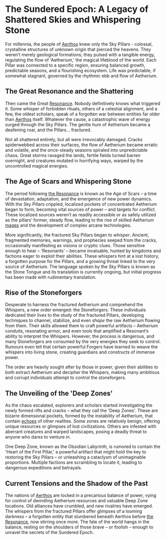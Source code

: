 # The Sundered Epoch: A Legacy of Shattered Skies and Whispering Stone

For millennia, the people of [Aerthos](/raw/20250501/continent/aerthos.md) knew only the Sky Pillars - colossal, crystalline structures of unknown origin that pierced the heavens. They weren’t merely geological formations; they pulsed with a tangible energy, regulating the flow of 'Aetherium,' the magical lifeblood of the world. Each Pillar was connected to a specific region, ensuring balanced growth, predictable seasons, and a flourishing ecosystem. Life was predictable, if somewhat stagnant, governed by the rhythmic ebb and flow of Aetherium.

## The Great Resonance and the Shattering

Then came the Great [Resonance](/raw/20250501/resonance/resonance.md). Nobody definitively knows what triggered it. Some whisper of forbidden rituals, others of a celestial alignment, and a few, the oldest scholars, speak of a forgotten war between entities far older than [Aerthos](/raw/20250501/continent/aerthos.md) itself. Whatever the cause, a catastrophic wave of energy surged through the Sky Pillars. The gentle hum of Aetherium became a deafening roar, and the Pillars… fractured. 

Not all shattered entirely, but all were irrevocably damaged. Cracks spiderwebbed across their surfaces, the flow of Aetherium became erratic and volatile, and the once-steady seasons spiraled into unpredictable chaos. Great storms ravaged the lands, fertile fields turned barren overnight, and creatures mutated in horrifying ways, warped by the uncontrolled magical energies.

## The Age of Scars and Whispering Stone

The period following [the Resonance](/raw/20250501/cataclysm/the-resonance.md) is known as the Age of Scars – a time of devastation, adaptation, and the emergence of new power dynamics. With the Sky Pillars crippled, localized pockets of concentrated Aetherium began to form, becoming vital sources of power – and targets for conflict. These localized sources weren’t as readily accessible or as safely utilized as the pillars’ former, steady flow, leading to the rise of skilled Aetherium [mages](/raw/20250504/mage/mages.md) and the development of complex arcane technologies.

More significantly, the fractured Sky Pillars began to *whisper*.  Ancient, fragmented memories, warnings, and prophecies seeped from the cracks, occasionally manifesting as visions or cryptic clues.  Those sensitive enough to hear – 'Resonants' – became invaluable, hunted by kingdoms and factions eager to exploit their abilities.  These whispers hint at a lost history, a forgotten purpose for the Pillars, and a growing threat linked to the very source of Aetherium. The language spoken by the Sky Pillars is known as the Stone Tongue and its translation is currently ongoing, but initial progress has been made with rudimentary translation.

## Rise of the Stoneforgers

Desperate to harness the fractured Aetherium and comprehend the Whispers, a new order emerged: the Stoneforgers. These individuals dedicated their lives to the study of the fractured Pillars, developing techniques to channel, stabilize, and even *shape* the raw Aetherium flowing from them. Their skills allowed them to craft powerful artifacts – Aetherium conduits, resonating armor, and even tools that amplified a Resonant’s ability to interpret the Whispers. However, the process is dangerous, and many Stoneforgers are consumed by the very energies they seek to control. Rumours even tell that certain powerful Forgers have learned to weave the whispers into living stone, creating guardians and constructs of immense power.

The order are heavily sought after by those in power, given their abilities to both extract Aetherium and decipher the Whispers, making many ambitious and corrupt individuals attempt to control the stoneforgers.

## The Unveiling of the 'Deep Zones'

As the chaos escalated, explorers and scholars started investigating the newly formed rifts and cracks – what they call the 'Deep Zones'. These are bizarre dimensional pockets, formed by the instability of Aetherium, that contain [echoes](/raw/20250501/soul/echoes.md) of other realities. Some zones are relatively benign, offering unique resources or glimpses of lost civilizations. Others are infested with aberrant creatures and warped landscapes, posing a deadly threat to anyone who dares to venture in.

One Deep Zone, known as the Obsidian Labyrinth, is rumored to contain the 'Heart of the First Pillar,' a powerful artifact that might hold the key to restoring the Sky Pillars – or unleashing a cataclysm of unimaginable proportions. Multiple factions are scrambling to locate it, leading to dangerous expeditions and betrayals.

## Current Tensions and the Shadow of the Past

The nations of [Aerthos](/raw/20250501/continent/aerthos.md) are locked in a precarious balance of power, vying for control of dwindling Aetherium resources and valuable Deep Zone locations. Old alliances have crumbled, and new rivalries have emerged. The whispers from the fractured Pillars offer glimpses of a looming darkness – a forgotten entity that slumbered beneath Aerthos before [the Resonance](/raw/20250501/cataclysm/the-resonance.md), now stirring once more.  The fate of the world hangs in the balance, resting on the shoulders of those brave – or foolish – enough to unravel the secrets of the Sundered Epoch.
